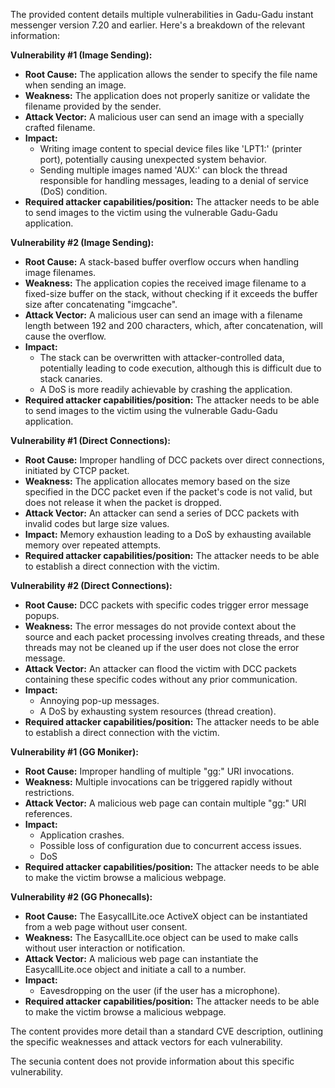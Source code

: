 The provided content details multiple vulnerabilities in Gadu-Gadu instant messenger version 7.20 and earlier. Here's a breakdown of the relevant information:

**Vulnerability #1 (Image Sending):**

*   **Root Cause:** The application allows the sender to specify the file name when sending an image.
*   **Weakness:**  The application does not properly sanitize or validate the filename provided by the sender.
*  **Attack Vector:** A malicious user can send an image with a specially crafted filename.
*   **Impact:**
    *   Writing image content to special device files like 'LPT1:' (printer port), potentially causing unexpected system behavior.
    *   Sending multiple images named 'AUX:' can block the thread responsible for handling messages, leading to a denial of service (DoS) condition.
*   **Required attacker capabilities/position:** The attacker needs to be able to send images to the victim using the vulnerable Gadu-Gadu application.

**Vulnerability #2 (Image Sending):**

*   **Root Cause:**  A stack-based buffer overflow occurs when handling image filenames.
*   **Weakness:**  The application copies the received image filename to a fixed-size buffer on the stack, without checking if it exceeds the buffer size after concatenating "imgcache\".
*   **Attack Vector:** A malicious user can send an image with a filename length between 192 and 200 characters, which, after concatenation, will cause the overflow.
*   **Impact:**
    *   The stack can be overwritten with attacker-controlled data, potentially leading to code execution, although this is difficult due to stack canaries.
    *   A DoS is more readily achievable by crashing the application.
*   **Required attacker capabilities/position:** The attacker needs to be able to send images to the victim using the vulnerable Gadu-Gadu application.

**Vulnerability #1 (Direct Connections):**

*   **Root Cause:** Improper handling of DCC packets over direct connections, initiated by CTCP packet.
*   **Weakness:**  The application allocates memory based on the size specified in the DCC packet even if the packet's code is not valid, but does not release it when the packet is dropped.
*   **Attack Vector:** An attacker can send a series of DCC packets with invalid codes but large size values.
*   **Impact:**  Memory exhaustion leading to a DoS by exhausting available memory over repeated attempts.
*   **Required attacker capabilities/position:** The attacker needs to be able to establish a direct connection with the victim.

**Vulnerability #2 (Direct Connections):**

*   **Root Cause:** DCC packets with specific codes trigger error message popups.
*   **Weakness:** The error messages do not provide context about the source and each packet processing involves creating threads, and these threads may not be cleaned up if the user does not close the error message.
*   **Attack Vector:** An attacker can flood the victim with DCC packets containing these specific codes without any prior communication.
*   **Impact:**
    *   Annoying pop-up messages.
    *   A DoS by exhausting system resources (thread creation).
*   **Required attacker capabilities/position:** The attacker needs to be able to establish a direct connection with the victim.

**Vulnerability #1 (GG Moniker):**

*   **Root Cause:** Improper handling of multiple "gg:" URI invocations.
*   **Weakness:** Multiple invocations can be triggered rapidly without restrictions.
*   **Attack Vector:** A malicious web page can contain multiple "gg:" URI references.
*   **Impact:**
    *   Application crashes.
    *   Possible loss of configuration due to concurrent access issues.
    *   DoS
*   **Required attacker capabilities/position:** The attacker needs to be able to make the victim browse a malicious webpage.

**Vulnerability #2 (GG Phonecalls):**

*   **Root Cause:**  The EasycallLite.oce ActiveX object can be instantiated from a web page without user consent.
*   **Weakness:** The EasycallLite.oce object can be used to make calls without user interaction or notification.
*   **Attack Vector:** A malicious web page can instantiate the EasycallLite.oce object and initiate a call to a number.
*   **Impact:**
    *   Eavesdropping on the user (if the user has a microphone).
*    **Required attacker capabilities/position:** The attacker needs to be able to make the victim browse a malicious webpage.

The content provides more detail than a standard CVE description, outlining the specific weaknesses and attack vectors for each vulnerability.

The secunia content does not provide information about this specific vulnerability.